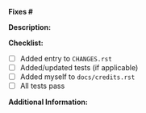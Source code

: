 <!--
Please add an entry to the CHANGES.rst file as described in https://icalendar.readthedocs.io/en/latest/contributing.html
-->

**Fixes #**

**Description:**
<!-- Write a description of the fixes or improvements -->

**Checklist:**
- [ ] Added entry to `CHANGES.rst`
- [ ] Added/updated tests (if applicable)
- [ ] Added myself to `docs/credits.rst`
- [ ] All tests pass

**Additional Information:**
<!-- Screenshots, links to documentation, etc. -->